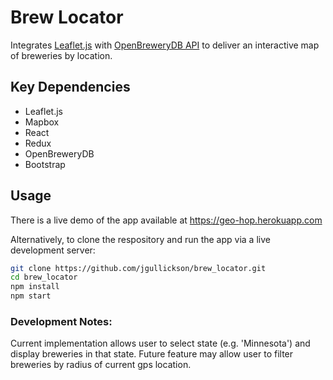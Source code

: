 # Brew Locator

Integrates [Leaflet.js](https://leafletjs.com/) with [OpenBreweryDB API](https://www.openbrewerydb.org/) to deliver an interactive map of breweries by location.

## Key Dependencies
 - Leaflet.js
 - Mapbox
 - React
 - Redux
 - OpenBreweryDB
 - Bootstrap

## Usage
There is a live demo of the app available at https://geo-hop.herokuapp.com

Alternatively, to clone the respository and run the app via a live development server:

```bash
git clone https://github.com/jgullickson/brew_locator.git
cd brew_locator
npm install
npm start
```

<!-- ![app screenshot](app_screenshot_brew_locator.png) -->

### Development Notes:
Current implementation allows user to select state (e.g. 'Minnesota') and display breweries in that state.
Future feature may allow user to filter breweries by radius of current gps location.
